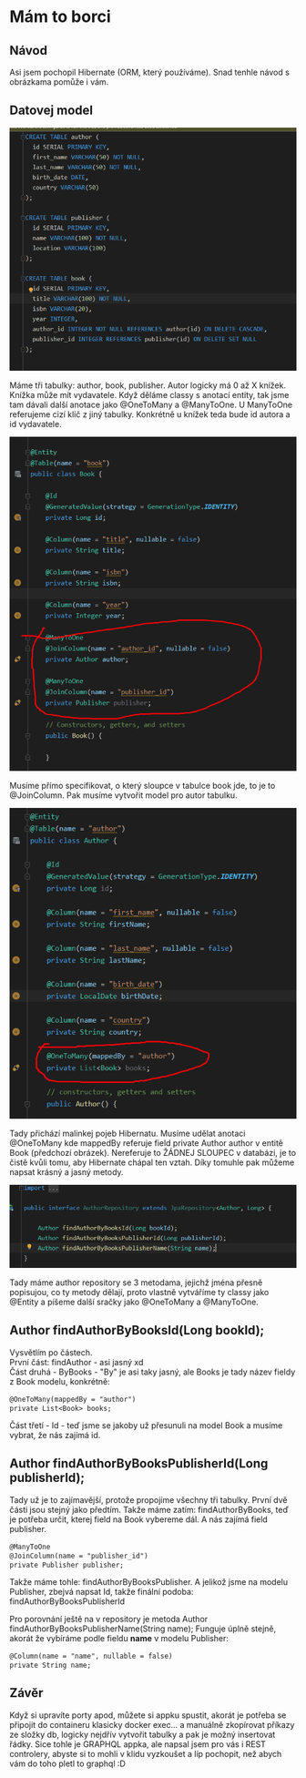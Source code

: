 # Mám to borci

## Návod
Asi jsem pochopil Hibernate (ORM, který používáme). Snad tenhle návod s obrázkama pomůže i vám.

## Datovej model

![Data model](boyz/Screenshot_1.png)

Máme tři tabulky: author, book, publisher. Autor logicky má 0 až X knížek. Knížka může mít vydavatele. Když děláme classy s anotací entity, tak jsme tam dávali další anotace jako @OneToMany a @ManyToOne.
U ManyToOne referujeme cizí klíč z jiný tabulky. Konkrétně u knížek teda bude id autora a id vydavatele.

![Book entity](boyz/Screenshot_2.png)

Musíme přímo specifikovat, o který sloupce v tabulce book jde, to je to @JoinColumn.
Pak musíme vytvořit model pro autor tabulku.

![Author entity](boyz/Screenshot_3.png)

Tady přichází malinkej pojeb Hibernatu. Musíme udělat anotaci @OneToMany kde mappedBy referuje field private Author author v entitě Book (předchozí obrázek).
Nereferuje to ŽÁDNEJ SLOUPEC v databázi, je to čistě kvůli tomu, aby Hibernate chápal ten vztah. Díky tomuhle pak můžeme napsat krásný a jasný metody.

![Author repository](boyz/Screenshot_5.png)

Tady máme author repository se 3 metodama, jejichž jména přesně popisujou, co ty metody dělají, proto vlastně vytváříme ty classy jako @Entity a píšeme další sračky jako @OneToMany a @ManyToOne.

## Author findAuthorByBooksId(Long bookId);
Vysvětlím po částech.  
První část: findAuthor - asi jasný xd  
Část druhá - ByBooks - "By" je asi taky jasný, ale Books je tady název fieldy z Book modelu, konkrétně:  

    @OneToMany(mappedBy = "author")
    private List<Book> books;

Část třetí - Id - teď jsme se jakoby už přesunuli na model Book a musíme vybrat, že nás zajímá id.  

## Author findAuthorByBooksPublisherId(Long publisherId);
Tady už je to zajímavější, protože propojíme všechny tři tabulky. První dvě části jsou stejný jako předtím.
Takže máme zatím: findAuthorByBooks, teď je potřeba určit, kterej field na Book vybereme dál. A nás zajímá
field publisher.

    @ManyToOne
    @JoinColumn(name = "publisher_id")
    private Publisher publisher;

Takže máme tohle: findAuthorByBooksPublisher. A jelikož jsme na modelu Publisher, zbejvá napsat Id,
takže finální podoba: findAuthorByBooksPublisherId  

Pro porovnání ještě na v repository je metoda Author findAuthorByBooksPublisherName(String name);
Funguje úplně stejně, akorát že vybíráme podle fieldu **name** v modelu Publisher: 

    @Column(name = "name", nullable = false)
    private String name;
    
## Závěr

Když si upravíte porty apod, můžete si appku spustit, akorát je potřeba se připojit do containeru klasicky docker exec... 
a manuálně zkopírovat příkazy ze složky db, logicky nejdřív vytvořit tabulky a pak je možný insertovat řádky. Sice tohle je GRAPHQL appka, ale napsal jsem pro vás i REST controlery,
abyste si to mohli v klidu vyzkoušet a líp pochopit, než abych vám do toho pletl to graphql :D
